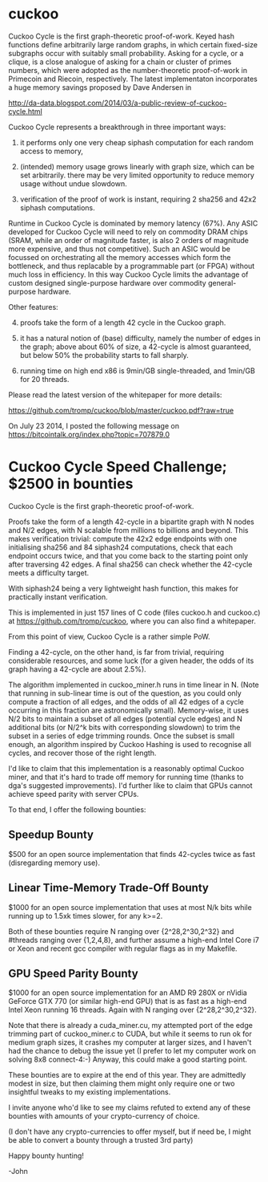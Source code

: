 cuckoo
======

Cuckoo Cycle is the first graph-theoretic proof-of-work.
Keyed hash functions define arbitrarily large random graphs,
in which certain fixed-size subgraphs occur with suitably small probability.
Asking for a cycle, or a clique, is a close analogue of asking for
a chain or cluster of primes numbers, which were adopted as the
number-theoretic proof-of-work in Primecoin and Riecoin, respectively.
The latest implementaton incorporates a huge memory savings proposed by Dave Andersen in

http://da-data.blogspot.com/2014/03/a-public-review-of-cuckoo-cycle.html


Cuckoo Cycle represents a breakthrough in three important ways:

1) it performs only one very cheap siphash computation for each random access to memory,

2) (intended) memory usage grows linearly with graph size, which can be set arbitrarily.
   there may be very limited opportunity to reduce memory usage without undue slowdown.

3) verification of the proof of work is instant, requiring 2 sha256 and 42x2 siphash computations.

Runtime in Cuckoo Cycle is dominated by memory latency (67%).
Any ASIC developed for Cuckoo Cycle will need to rely on commodity DRAM chips
(SRAM, while an order of magnitude faster, is also 2 orders of magnitude more expensive,
 and thus not competitive).
Such an ASIC would be focussed on orchestrating all the memory accesses which form the bottleneck,
and thus replacable by a programmable part (or FPGA) without much loss in efficiency.
In this way Cuckoo Cycle limits the advantage of custom designed single-purpose hardware
over commodity general-purpose hardware.

Other features:

4) proofs take the form of a length 42 cycle in the Cuckoo graph.

5) it has a natural notion of (base) difficulty, namely the number of edges in the graph;
   above about 60% of size, a 42-cycle is almost guaranteed, but below 50% the probability
   starts to fall sharply.

6) running time on high end x86 is 9min/GB single-threaded, and 1min/GB for 20 threads.

Please read the latest version of the whitepaper for more details:

https://github.com/tromp/cuckoo/blob/master/cuckoo.pdf?raw=true


On July 23 2014, I posted the following message on https://bitcointalk.org/index.php?topic=707879.0

Cuckoo Cycle Speed Challenge; $2500 in bounties
===============================================

Cuckoo Cycle is the first graph-theoretic proof-of-work.

Proofs take the form of a length 42-cycle in a bipartite graph
with N nodes and N/2 edges, with N scalable from millions to billions and beyond.
This makes verification trivial: compute the 42x2 edge endpoints
with one initialising sha256 and 84 siphash24 computations, check that
each endpoint occurs twice, and that you come back to the
starting point only after traversing 42 edges.
A final sha256 can check whether the 42-cycle meets a difficulty target.

With siphash24 being a very lightweight hash function, this makes for
practically instant verification.

This is implemented in just 157 lines of C code (files cuckoo.h and cuckoo.c) at
https://github.com/tromp/cuckoo, where you can also find a whitepaper.

From this point of view, Cuckoo Cycle is a rather simple PoW.

Finding a 42-cycle, on the other hand, is far from trivial,
requiring considerable resources, and some luck
(for a given header, the odds of its graph having a 42-cycle are about 2.5%).

The algorithm implemented in cuckoo_miner.h runs in time linear in N.
(Note that running in sub-linear time is out of the question, as you could
only compute a fraction of all edges, and the odds of all 42 edges of a cycle
occurring in this fraction are astronomically small).
Memory-wise, it uses N/2 bits to maintain a subset of all edges (potential cycle edges)
and N additional bits (or N/2^k bits with corresponding slowdown)
to trim the subset in a series of edge trimming rounds.
Once the subset is small enough, an algorithm inspired by Cuckoo Hashing
is used to recognise all cycles, and recover those of the right length.

I'd like to claim that this implementation is a reasonably optimal Cuckoo miner,
and that it's hard to trade off memory for running time (thanks to dga's suggested improvements).
I'd further like to claim that GPUs cannot achieve speed parity with server CPUs.

To that end, I offer the following bounties:

Speedup Bounty
--------------
$500 for an open source implementation that finds 42-cycles twice as fast (disregarding memory use).

Linear Time-Memory Trade-Off Bounty
-----------------------------------
$1000 for an open source implementation that uses at most N/k bits while running up to 1.5xk times slower,
for any k>=2.

Both of these bounties require N ranging over {2^28,2^30,2^32} and #threads ranging over {1,2,4,8},
and further assume a high-end Intel Core i7 or Xeon and recent gcc compiler with regular flags as in my Makefile.

GPU Speed Parity Bounty
-----------------------
$1000 for an open source implementation for an AMD R9 280X or nVidia GeForce GTX 770 (or similar high-end GPU)
that is as fast as a high-end Intel Xeon running 16 threads. Again with N ranging over {2^28,2^30,2^32}.

Note that there is already a cuda_miner.cu, my attempted port of the edge trimming part
of cuckoo_miner.c to CUDA, but while it seems to run ok for medium graph sizes,
it crashes my computer at larger sizes, and I haven't had the chance to debug the issue yet
(I prefer to let my computer work on solving 8x8 connect-4:-)
Anyway, this could make a good starting point.

These bounties are to expire at the end of this year. They are admittedly modest in size, but then
claiming them might only require one or two insightful tweaks to my existing implementations.

I invite anyone who'd like to see my claims refuted to extend any of these bounties
with amounts of your crypto-currency of choice.

(I don't have any crypto-currencies to offer myself, but if need be, I might be able to convert
a bounty through a trusted 3rd party)

Happy bounty hunting!

-John
